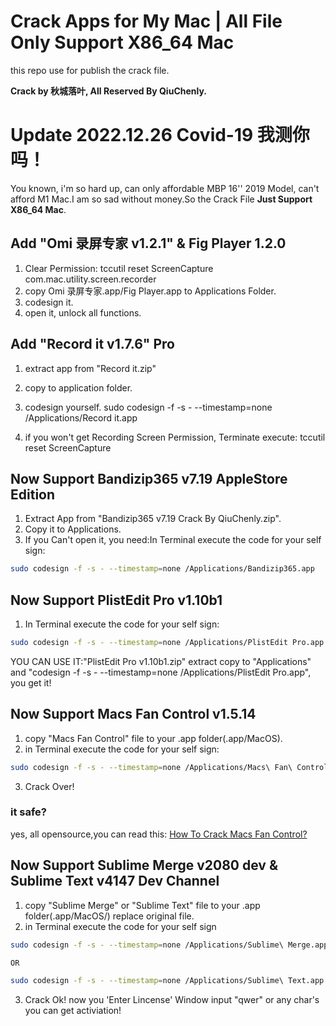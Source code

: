 # Crack Apps for My Mac | **All File Only Support X86_64 Mac**

this repo use for publish the crack file.

**Crack by 秋城落叶, All Reserved By QiuChenly.**

# Update 2022.12.26 Covid-19 我测你吗！

You known, i'm so hard up, can only affordable MBP 16'' 2019 Model, can't afford M1 Mac.I am so sad without money.So the Crack File **Just Support X86_64 Mac**.

## Add "Omi 录屏专家 v1.2.1" & Fig Player 1.2.0

1. Clear Permission: tccutil reset ScreenCapture com.mac.utility.screen.recorder
2. copy Omi 录屏专家.app/Fig Player.app to Applications Folder.
3. codesign it.
4. open it, unlock all functions.

## Add "Record it v1.7.6" Pro

1. extract app from "Record it.zip"
2. copy to application folder.
3. codesign yourself.
   sudo codesign -f -s - --timestamp=none /Applications/Record it.app

4. if you won't get Recording Screen Permission, Terminate execute:
   tccutil reset ScreenCapture

## Now Support Bandizip365 v7.19 AppleStore Edition

1. Extract App from "Bandizip365 v7.19 Crack By QiuChenly.zip".
2. Copy it to Applications.
3. If you Can't open it, you need:In Terminal execute the code for your self sign:

```bash
sudo codesign -f -s - --timestamp=none /Applications/Bandizip365.app
```

## Now Support PlistEdit Pro v1.10b1

1. In Terminal execute the code for your self sign:

```bash
sudo codesign -f -s - --timestamp=none /Applications/PlistEdit Pro.app
```

YOU CAN USE IT:"PlistEdit Pro v1.10b1.zip" extract copy to "Applications" and "codesign -f -s - --timestamp=none /Applications/PlistEdit Pro.app", you get it!

## Now Support Macs Fan Control v1.5.14

1. copy "Macs Fan Control" file to your .app folder(.app/MacOS).
2. in Terminal execute the code for your self sign:

```bash
sudo codesign -f -s - --timestamp=none /Applications/Macs\ Fan\ Control.app/Contents/MacOS/Macs\ Fan\ Control
```

3. Crack Over!

### it safe?

yes, all opensource,you can read this:
[How To Crack Macs Fan Control?](./howtocrack.md)

## Now Support Sublime Merge v2080 dev & Sublime Text v4147 Dev Channel

1. copy "Sublime Merge" or "Sublime Text" file to your .app folder(.app/MacOS/) replace original file.
2. in Terminal execute the code for your self sign

```bash
sudo codesign -f -s - --timestamp=none /Applications/Sublime\ Merge.app

OR

sudo codesign -f -s - --timestamp=none /Applications/Sublime\ Text.app
```

3. Crack Ok! now you 'Enter Lincense' Window input "qwer" or any char's you can get activiation!
